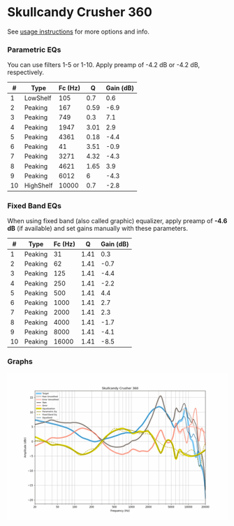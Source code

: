 # Skullcandy Crusher 360
See [usage instructions](https://github.com/jaakkopasanen/AutoEq#usage) for more options and info.

### Parametric EQs
You can use filters 1-5 or 1-10. Apply preamp of -4.2 dB or -4.2 dB, respectively.

|   # | Type      |   Fc (Hz) |    Q |   Gain (dB) |
|-----|-----------|-----------|------|-------------|
|   1 | LowShelf  |       105 | 0.7  |         0.6 |
|   2 | Peaking   |       167 | 0.59 |        -6.9 |
|   3 | Peaking   |       749 | 0.3  |         7.1 |
|   4 | Peaking   |      1947 | 3.01 |         2.9 |
|   5 | Peaking   |      4361 | 0.18 |        -4.4 |
|   6 | Peaking   |        41 | 3.51 |        -0.9 |
|   7 | Peaking   |      3271 | 4.32 |        -4.3 |
|   8 | Peaking   |      4621 | 1.65 |         3.9 |
|   9 | Peaking   |      6012 | 6    |        -4.3 |
|  10 | HighShelf |     10000 | 0.7  |        -2.8 |

### Fixed Band EQs
When using fixed band (also called graphic) equalizer, apply preamp of **-4.6 dB** (if available) and set gains manually with these parameters.

|   # | Type    |   Fc (Hz) |    Q |   Gain (dB) |
|-----|---------|-----------|------|-------------|
|   1 | Peaking |        31 | 1.41 |         0.3 |
|   2 | Peaking |        62 | 1.41 |        -0.7 |
|   3 | Peaking |       125 | 1.41 |        -4.4 |
|   4 | Peaking |       250 | 1.41 |        -2.2 |
|   5 | Peaking |       500 | 1.41 |         4.4 |
|   6 | Peaking |      1000 | 1.41 |         2.7 |
|   7 | Peaking |      2000 | 1.41 |         2.3 |
|   8 | Peaking |      4000 | 1.41 |        -1.7 |
|   9 | Peaking |      8000 | 1.41 |        -4.1 |
|  10 | Peaking |     16000 | 1.41 |        -8.5 |

### Graphs
![](./Skullcandy%20Crusher%20360.png)
